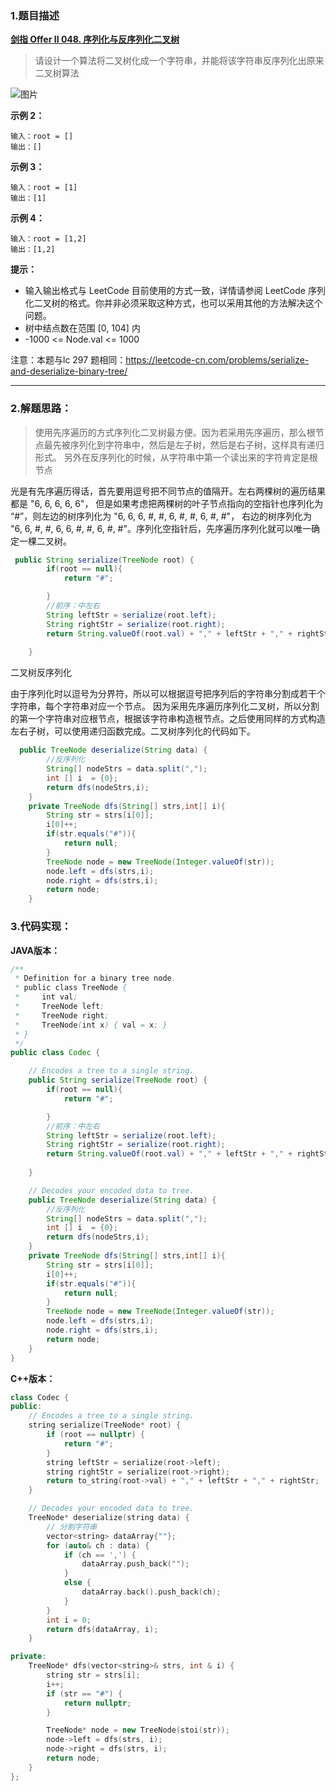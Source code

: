 ### 1.题目描述

 **[剑指 Offer II 048. 序列化与反序列化二叉树](https://leetcode-cn.com/problems/h54YBf/)** 
 
 > 请设计一个算法将二叉树化成一个字符串，并能将该字符串反序列化出原来二叉树算法

 ![图片](https://user-images.githubusercontent.com/42907149/141937183-6d8ed732-4300-40f0-bdef-50a729e70f1f.png)
 
**示例 2：**
```
输入：root = []
输出：[]
```
**示例 3：**
```
输入：root = [1]
输出：[1]
```
**示例 4：**
```
输入：root = [1,2]
输出：[1,2]
```

**提示：**

- 输入输出格式与 LeetCode 目前使用的方式一致，详情请参阅 LeetCode 序列化二叉树的格式。你并非必须采取这种方式，也可以采用其他的方法解决这个问题。
- 树中结点数在范围 [0, 104] 内
- -1000 <= Node.val <= 1000


 注意：本题与lc 297 题相同：https://leetcode-cn.com/problems/serialize-and-deserialize-binary-tree/ 




-------------

### 2.解题思路：
>使用先序遍历的方式序列化二叉树最方便。因为若采用先序遍历，那么根节点最先被序列化到字符串中，然后是左子树，然后是右子树，这样具有递归形式。
>另外在反序列化的时候，从字符串中第一个读出来的字符肯定是根节点

光是有先序遍历得话，首先要用逗号把不同节点的值隔开。左右两棵树的遍历结果都是 "6, 6, 6, 6, 6"，
但是如果考虑把两棵树的叶子节点指向的空指针也序列化为 “#”，则左边的树序列化为 "6, 6, 6, #, #, 6, #, #, 6, #, #"，
右边的树序列化为 "6, 6, #, #, 6, 6, #, #, 6, #, #"。序列化空指针后，先序遍历序列化就可以唯一确定一棵二叉树。

```Java
 public String serialize(TreeNode root) {
        if(root == null){
            return "#";

        }
        //前序：中左右
        String leftStr = serialize(root.left);
        String rightStr = serialize(root.right);
        return String.valueOf(root.val) + "," + leftStr + "," + rightStr;
        
    }
```
二叉树反序列化

由于序列化时以逗号为分界符，所以可以根据逗号把序列后的字符串分割成若干个字符串，每个字符串对应一个节点。
因为采用先序遍历序列化二叉树，所以分割的第一个字符串对应根节点，根据该字符串构造根节点。之后使用同样的方式构造左右子树，可以使用递归函数完成。二叉树序列化的代码如下。
```Java
  public TreeNode deserialize(String data) {
        //反序列化
        String[] nodeStrs = data.split(",");
        int [] i  = {0};
        return dfs(nodeStrs,i);
    }
    private TreeNode dfs(String[] strs,int[] i){
        String str = strs[i[0]];
        i[0]++;
        if(str.equals("#")){
            return null;
        }
        TreeNode node = new TreeNode(Integer.valueOf(str));
        node.left = dfs(strs,i);
        node.right = dfs(strs,i);
        return node;
    }
```


### 3.代码实现：

**JAVA版本：**
```Java
/**
 * Definition for a binary tree node.
 * public class TreeNode {
 *     int val;
 *     TreeNode left;
 *     TreeNode right;
 *     TreeNode(int x) { val = x; }
 * }
 */
public class Codec {

    // Encodes a tree to a single string.
    public String serialize(TreeNode root) {
        if(root == null){
            return "#";

        }
        //前序：中左右
        String leftStr = serialize(root.left);
        String rightStr = serialize(root.right);
        return String.valueOf(root.val) + "," + leftStr + "," + rightStr;
        
    }

    // Decodes your encoded data to tree.
    public TreeNode deserialize(String data) {
        //反序列化
        String[] nodeStrs = data.split(",");
        int [] i  = {0};
        return dfs(nodeStrs,i);
    }
    private TreeNode dfs(String[] strs,int[] i){
        String str = strs[i[0]];
        i[0]++;
        if(str.equals("#")){
            return null;
        }
        TreeNode node = new TreeNode(Integer.valueOf(str));
        node.left = dfs(strs,i);
        node.right = dfs(strs,i);
        return node;
    }
}

```
**C++版本：**
```C++
class Codec {
public:
    // Encodes a tree to a single string.
    string serialize(TreeNode* root) {
        if (root == nullptr) {
            return "#";
        }
        string leftStr = serialize(root->left);
        string rightStr = serialize(root->right);
        return to_string(root->val) + "," + leftStr + "," + rightStr;
    }

    // Decodes your encoded data to tree.
    TreeNode* deserialize(string data) {
        // 分割字符串
        vector<string> dataArray{""};
        for (auto& ch : data) {
            if (ch == ',') {
                dataArray.push_back("");
            } 
            else {
                dataArray.back().push_back(ch);
            }
        }
        int i = 0;
        return dfs(dataArray, i);
    }

private:
    TreeNode* dfs(vector<string>& strs, int & i) {
        string str = strs[i];
        i++;
        if (str == "#") {
            return nullptr;
        }

        TreeNode* node = new TreeNode(stoi(str));
        node->left = dfs(strs, i);
        node->right = dfs(strs, i);
        return node;
    }
};
```
